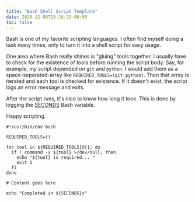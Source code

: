 ```yaml
---
title: "Bash Shell Script Template"
date: 2020-12-08T19:16:23-06:00
toc: false
---
```


Bash is one of my favorite scripting languages. I often find myself doing a task many times, only to turn it into a shell script for easy usage.

One area where Bash really shines is "gluing" tools together. I usually have to check for the existence of tools before running the script body. Say, for example, my script depended on `git` and `python`. I would add them as a space-separated-array like `REQUIRED_TOOLS=(git python)`. Then that array is iterated and each tool is checked for existence. If it doesn't exist, the script logs an error message and exits.

After the script runs, it's nice to know how long it took. This is done by logging the [SECONDS](https://www.gnu.org/software/bash/manual/html_node/Bash-Variables.html) Bash variable.

Happy scripting.

```shell
#!/usr/bin/env bash

REQUIRED_TOOLS=()

for tool in ${REQUIRED_TOOLS[@]}; do
  if ! command -v ${tool} >/dev/null; then
    echo "${tool} is required... "
    exit 1
  fi
done

# Content goes here

echo "Completed in ${SECONDS}s"
```
